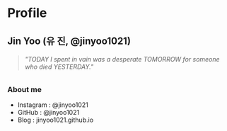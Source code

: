 # Profile
## Jin Yoo (유 진, @jinyoo1021)

> ###### *"TODAY I spent in vain was a desperate TOMORROW for someone who died YESTERDAY."*

### About me
- Instagram : @jinyoo1021
- GitHub : @jinyoo1021
- Blog : jinyoo1021.github.io
